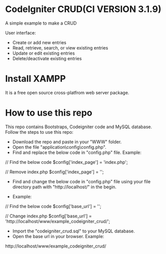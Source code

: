 CodeIgniter CRUD(CI VERSION 3.1.9)
================

A simple example to make a CRUD

User interface:
- Create or add new entries
- Read, retrieve, search, or view existing entries
- Update or edit existing entries
- Delete/deactivate existing entries

Install XAMPP
=============

It is a free open source cross-platfrom web server package.

How to use this repo
====================

This repo contains Bootstraps, Codeigniter code and MySQL 
database. Follow the steps to use this repo:

- Download the repo and paste in your "WWW" folder.
- Open the file "application\config\config.php".
- Find and replace the below code in "config.php" file.
Example:

//  Find the below code
$config['index_page'] = 'index.php';

//  Remove index.php
$config['index_page'] = '';

- Find and change the below code in "config.php" file 
using your file directory path with "http://localhost/"
in the begin.
* Example:

//  Find the below code
$config['base_url'] = '';

//  Change index.php
$config['base_url'] = 'http://localhost/www/example_codeigniter_crud/';

- Import the "codeigniter_crud.sql" to your MySQL database.
- Open the base url in your browser.
Example:

http://localhost/www/example_codeigniter_crud/
